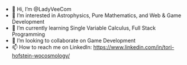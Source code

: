 - 👋 Hi, I’m @LadyVeeCom
- 👀 I’m interested in Astrophysics, Pure Mathematics, and Web & Game Development
- 🌱 I’m currently learning Single Variable Calculus, Full Stack Programming
- 💞️ I’m looking to collaborate on Game Development
- 📫 How to reach me on LinkedIn: https://www.linkedin.com/in/tori-hofstein-wocosmology/

<!---
LadyVeeCom/LadyVeeCom is a ✨ special ✨ repository because its `README.md` (this file) appears on your GitHub profile.
You can click the Preview link to take a look at your changes.
--->
